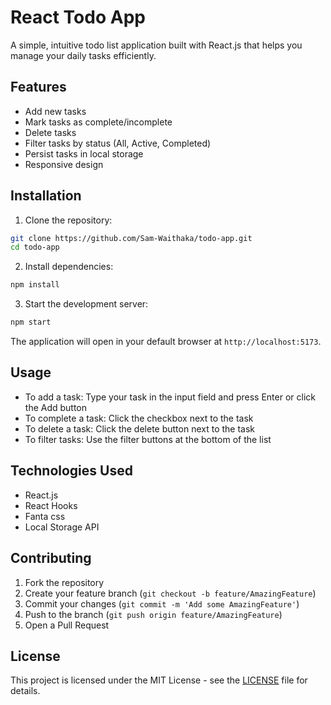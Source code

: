 # React Todo App

A simple, intuitive todo list application built with React.js that helps you manage your daily tasks efficiently.

## Features

- Add new tasks
- Mark tasks as complete/incomplete
- Delete tasks
- Filter tasks by status (All, Active, Completed)
- Persist tasks in local storage
- Responsive design

## Installation

1. Clone the repository:

```bash
git clone https://github.com/Sam-Waithaka/todo-app.git
cd todo-app
```

2. Install dependencies:

```bash
npm install
```

3. Start the development server:

```bash
npm start
```

The application will open in your default browser at `http://localhost:5173`.

## Usage

- To add a task: Type your task in the input field and press Enter or click the Add button
- To complete a task: Click the checkbox next to the task
- To delete a task: Click the delete button next to the task
- To filter tasks: Use the filter buttons at the bottom of the list

## Technologies Used

- React.js
- React Hooks
- Fanta css
- Local Storage API

## Contributing

1. Fork the repository
2. Create your feature branch (`git checkout -b feature/AmazingFeature`)
3. Commit your changes (`git commit -m 'Add some AmazingFeature'`)
4. Push to the branch (`git push origin feature/AmazingFeature`)
5. Open a Pull Request

## License

This project is licensed under the MIT License - see the [LICENSE](LICENSE) file for details.
